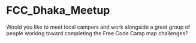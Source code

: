 # FCC_Dhaka_Meetup
Would you like to meet local campers and work alongside a great group of people working toward completing the Free Code Camp map challenges?
